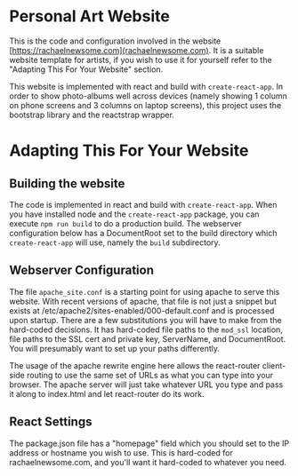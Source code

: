 # Personal Art Website
This is the code and configuration involved in the website [https://rachaelnewsome.com](rachaelnewsome.com). It is a suitable website template for artists, if you wish to use it for yourself refer to the "Adapting This For Your Website" section.

This website is implemented with react and build with `create-react-app`. In order to show photo-albums well across devices (namely showing 1 column on phone screens and 3 columns on laptop screens), this project uses the bootstrap library and the reactstrap wrapper.

# Adapting This For Your Website

## Building the website

The code is implemented in react and build with `create-react-app`. When you have installed node and the `create-react-app` package, you can execute `npm run build` to do a production build. The webserver configuration below has a DocumentRoot set to the build directory which `create-react-app` will use, namely the `build` subdirectory.

## Webserver Configuration
The file `apache_site.conf` is a starting point for using apache to serve this website. With recent versions of apache, that file is not just a snippet but exists at /etc/apache2/sites-enabled/000-default.conf and is processed upon startup. There are a few substitutions you will have to make from the hard-coded decisions. It has hard-coded file paths to the `mod_ssl` location, file paths to the SSL cert and private key, ServerName, and DocumentRoot. You will presumably want to set up your paths differently.

The usage of the apache rewrite engine here allows the react-router client-side routing to use the same set of URLs as what you can type into your browser. The apache server will just take whatever URL you type and pass it along to index.html and let react-router do its work.

## React Settings
The package.json file has a "homepage" field which you should set to the IP address or hostname you wish to use. This is hard-coded for rachaelnewsome.com, and you'll want it hard-coded to whatever you need.
